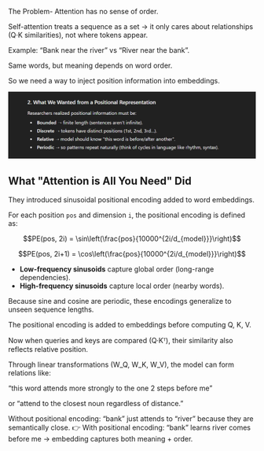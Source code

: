 The Problem- Attention has no sense of order.

Self-attention treats a sequence as a set → it only cares about relationships (Q·K similarities), not where tokens appear.

Example: “Bank near the river” vs “River near the bank”.

Same words, but meaning depends on word order.

So we need a way to inject position information into embeddings.

![alt text](image-3.png)

## What "Attention is All You Need" Did

They introduced sinusoidal positional encoding added to word embeddings.

For each position `pos` and dimension `i`, the positional encoding is defined as:

```math
PE(pos, 2i) = \sin\left(\frac{pos}{10000^{2i/d_{model}}}\right)
```

```math
PE(pos, 2i+1) = \cos\left(\frac{pos}{10000^{2i/d_{model}}}\right)
```

- **Low-frequency sinusoids** capture global order (long-range dependencies).
- **High-frequency sinusoids** capture local order (nearby words).

Because sine and cosine are periodic, these encodings generalize to unseen sequence lengths.

The positional encoding is added to embeddings before computing Q, K, V.

Now when queries and keys are compared (Q·Kᵀ), their similarity also reflects relative position.

Through linear transformations (W_Q, W_K, W_V), the model can form relations like:

“this word attends more strongly to the one 2 steps before me”

or “attend to the closest noun regardless of distance.”

Without positional encoding: “bank” just attends to “river” because they are semantically close.
👉 With positional encoding: “bank” learns river comes before me → embedding captures both meaning + order.
